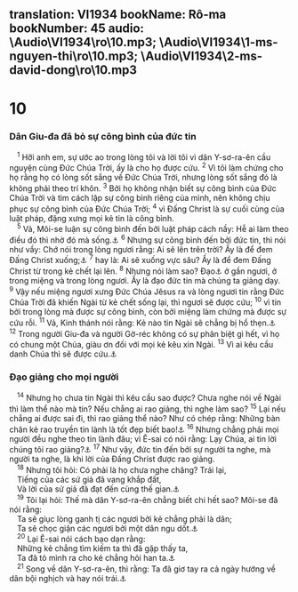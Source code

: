 translation: VI1934
bookName: Rô-ma 
bookNumber: 45
audio: \Audio\VI1934\ro\10.mp3; \Audio\VI1934\1-ms-nguyen-thi\ro\10.mp3; \Audio\VI1934\2-ms-david-dong\ro\10.mp3
-------

<div class="title"><h1>10</h1><h3>Dân Giu-đa đã bỏ sự công bình của đức tin</h3></div>
<span class="verse ro_10_1"> <sup>1</sup> Hỡi anh em, sự ước ao trong lòng tôi và lời tôi vì dân Y-sơ-ra-ên cầu nguyện cùng Đức Chúa Trời, ấy là cho họ được cứu. </span>
<span class="verse ro_10_2"><sup>2</sup> Vì tôi làm chứng cho họ rằng họ có lòng sốt sắng về Đức Chúa Trời, nhưng lòng sốt sắng đó là không phải theo trí khôn. </span>
<span class="verse ro_10_3"><sup>3</sup> Bởi họ không nhận biết sự công bình của Đức Chúa Trời và tìm cách lập sự công bình riêng của mình, nên không chịu phục sự công bình của Đức Chúa Trời; </span>
<span class="verse ro_10_4"><sup>4</sup> vì Đấng Christ là sự cuối cùng của luật pháp, đặng xưng mọi kẻ tin là công bình. <br/></span>
<span class="verse ro_10_5"> <sup>5</sup> Vả, Môi-se luận sự công bình đến bởi luật pháp cách nầy: Hễ ai làm theo điều đó thì nhờ đó mà sống.<a data-toggle="tooltip" data-placement="bottom" title="Le 18:5">⚓</a></span>
<span class="verse ro_10_6"><sup>6</sup> Nhưng sự công bình đến bởi đức tin, thì nói như vầy: Chớ nói trong lòng ngươi rằng: Ai sẽ lên trên trời? Ấy là để đem Đấng Christ xuống;<a data-toggle="tooltip" data-placement="bottom" title="Phu 30:12-14">⚓</a></span>
<span class="verse ro_10_7"><sup>7</sup> hay là: Ai sẽ xuống vực sâu? Ấy là để đem Đấng Christ từ trong kẻ chết lại lên. </span>
<span class="verse ro_10_8"><sup>8</sup> Nhưng nói làm sao? Đạo<a data-toggle="tooltip" data-placement="bottom" title="Ctd: Lời">⚓</a> ở gần ngươi, ở trong miệng và trong lòng ngươi. Ấy là đạo đức tin mà chúng ta giảng dạy. </span>
<span class="verse ro_10_9"><sup>9</sup> Vậy nếu miệng ngươi xưng Đức Chúa Jêsus ra và lòng ngươi tin rằng Đức Chúa Trời đã khiến Ngài từ kẻ chết sống lại, thì ngươi sẽ được cứu; </span>
<span class="verse ro_10_10"><sup>10</sup> vì tin bởi trong lòng mà được sự công bình, còn bởi miệng làm chứng mà được sự cứu rỗi. </span>
<span class="verse ro_10_11"><sup>11</sup> Vả, Kinh thánh nói rằng: Kẻ nào tin Ngài sẽ chẳng bị hổ thẹn.<a data-toggle="tooltip" data-placement="bottom" title="Es 28:16">⚓</a></span>
<span class="verse ro_10_12"><sup>12</sup> Trong người Giu-đa và người Gờ-réc không có sự phân biệt gì hết, vì họ có chung một Chúa, giàu ơn đối với mọi kẻ kêu xin Ngài. </span>
<span class="verse ro_10_13"><sup>13</sup> Vì ai kêu cầu danh Chúa thì sẽ được cứu.<a data-toggle="tooltip" data-placement="bottom" title="Gio 2:32">⚓</a><br/></span>
<div class="title"><h3>Đạo giảng cho mọi người</h3></div>
<span class="verse ro_10_14"> <sup>14</sup> Nhưng họ chưa tin Ngài thì kêu cầu sao được? Chưa nghe nói về Ngài thì làm thể nào mà tin? Nếu chẳng ai rao giảng, thì nghe làm sao? </span>
<span class="verse ro_10_15"><sup>15</sup> Lại nếu chẳng ai được sai đi, thì rao giảng thể nào? Như có chép rằng: Những bàn chân kẻ rao truyền tin lành là tốt đẹp biết bao!<a data-toggle="tooltip" data-placement="bottom" title="Es 52:7">⚓</a></span>
<span class="verse ro_10_16"><sup>16</sup> Nhưng chẳng phải mọi người đều nghe theo tin lành đâu; vì Ê-sai có nói rằng: Lạy Chúa, ai tin lời chúng tôi rao giảng?<a data-toggle="tooltip" data-placement="bottom" title="Es 53:1">⚓</a></span>
<span class="verse ro_10_17"><sup>17</sup> Như vậy, đức tin đến bởi sự người ta nghe, mà người ta nghe, là khi lời của Đấng Christ được rao giảng. <br/></span>
<span class="verse ro_10_18"> <sup>18</sup> Nhưng tôi hỏi: Có phải là họ chưa nghe chăng? Trái lại, <br/> Tiếng của các sứ giả đã vang khắp đất, <br/> Và lời của sứ giả đã đạt đến cùng thế gian.<a data-toggle="tooltip" data-placement="bottom" title="Thi 19:4">⚓</a><br/></span>
<span class="verse ro_10_19"> <sup>19</sup> Tôi lại hỏi: Thế mà dân Y-sơ-ra-ên chẳng biết chi hết sao? Môi-se đã nói rằng: <br/> Ta sẽ giục lòng ganh tị các ngươi bởi kẻ chẳng phải là dân; <br/> Ta sẽ chọc giận các ngươi bởi một dân ngu dốt.<a data-toggle="tooltip" data-placement="bottom" title="Phu 32:21">⚓</a><br/></span>
<span class="verse ro_10_20"> <sup>20</sup> Lại Ê-sai nói cách bạo dạn rằng: <br/> Những kẻ chẳng tìm kiếm ta thì đã gặp thấy ta, <br/> Ta đã tỏ mình ra cho kẻ chẳng hỏi han ta.<a data-toggle="tooltip" data-placement="bottom" title="Es 65:1">⚓</a><br/></span>
<span class="verse ro_10_21"> <sup>21</sup> Song về dân Y-sơ-ra-ên, thì rằng: Ta đã giơ tay ra cả ngày hướng về dân bội nghịch và hay nói trái.<a data-toggle="tooltip" data-placement="bottom" title="Es 65:2">⚓</a><br/></span>
